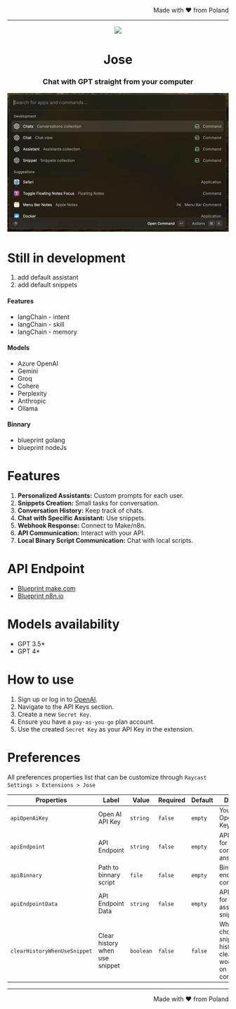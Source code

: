 <p align="right">
Made with ♥ from Poland
</p>

---

<p align="center">
<img width=100 src="https://www.raycast.com/_next/image?url=https%3A%2F%2Ffiles.raycast.com%2Fj4i99i2slyspd2ack2wo6b8szpjp&w=128&q=75">
</p>

<h1 align="center">Jose</h1>

<h3 align="center">
Chat with GPT straight from your computer
</h3>

![Conversation View](metadata/1.png)

# Still in development

1. add default assistant
2. add default snippets

#### Features
- langChain - intent
- langChain - skill
- langChain - memory

#### Models
- Azure OpenAI
- Gemini
- Groq
- Cohere
- Perplexity
- Anthropic
- Ollama

#### Binnary
- blueprint golang
- blueprint nodeJs

# Features
1. **Personalized Assistants:** Custom prompts for each user.
2. **Snippets Creation:** Small tasks for conversation.
3. **Conversation History:** Keep track of chats.
4. **Chat with Specific Assistant:** Use snippets.
5. **Webhook Response:** Connect to Make/n8n.
6. **API Communication:** Interact with your API.
7. **Local Binary Script Communication:** Chat with local scripts.

# API Endpoint
- [Blueprint make.com](metadata/blueprint-make.json)
- [Blueprint n8n.io](metadata/blueprint-n8n.json)

# Models availability

- GPT 3.5*
- GPT 4*

# How to use

1. Sign up or log in to [OpenAI](https://platform.openai.com/account/api-keys).
2. Navigate to the API Keys section.
3. Create a new `Secret Key`.
4. Ensure you have a `pay-as-you-go` plan account.
5. Use the created `Secret Key` as your API Key in the extension.

# Preferences

All preferences properties list that can be customize through `Raycast Settings > Extensions > Jose`

| Properties                   | Label                          | Value       | Required | Default    | Description                                                                                          |
| ---------------------------- | ------------------------------ | ----------- | -------- | ---------- | ---------------------------------------------------------------------------------------------------- |
| `apiOpenAiKey`               | Open AI API Key                | `string`    | `false`  | `empty`    | Your personal Open AI API Keykey                                                                     |
| `apiEndpoint`                | API Endpoint                   | `string`    | `false`  | `empty`    | API endpoint for communication answer                                                                |
| `apiBinnary`                 | Path to binnary script         | `file`      | `false`  | `empty`    | Binnary endpoint for communication                                                                   |
| `apiEndpointData`            | API Endpoint Data              | `string`    | `false`  | `empty`    | API endpoint for download assistants and snippets                                                    |
| `clearHistoryWhenUseSnippet` | Clear history when use snippet | `boolean`   | `false`  | `false`    | When user choose snippet, history is cleaning. Is working only on local communication                |

---

<p align="right">
Made with ♥ from Poland
</p>

